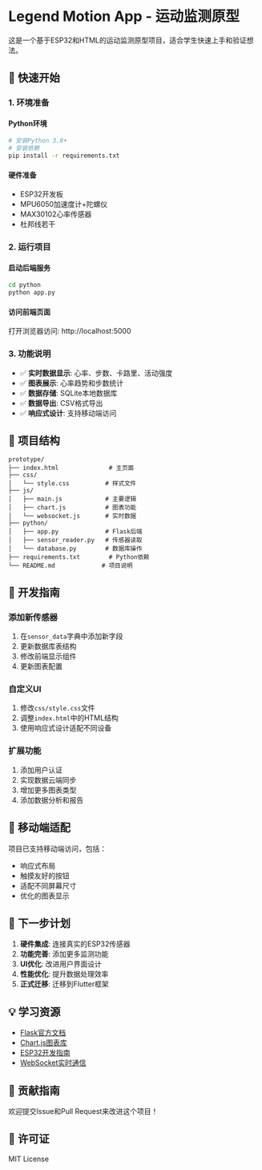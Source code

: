 # Legend Motion App - 运动监测原型

这是一个基于ESP32和HTML的运动监测原型项目，适合学生快速上手和验证想法。

## 🚀 快速开始

### 1. 环境准备

#### Python环境
```bash
# 安装Python 3.8+
# 安装依赖
pip install -r requirements.txt
```

#### 硬件准备
- ESP32开发板
- MPU6050加速度计+陀螺仪
- MAX30102心率传感器
- 杜邦线若干

### 2. 运行项目

#### 启动后端服务
```bash
cd python
python app.py
```

#### 访问前端页面
打开浏览器访问: http://localhost:5000

### 3. 功能说明

- ✅ **实时数据显示**: 心率、步数、卡路里、活动强度
- ✅ **图表展示**: 心率趋势和步数统计
- ✅ **数据存储**: SQLite本地数据库
- ✅ **数据导出**: CSV格式导出
- ✅ **响应式设计**: 支持移动端访问

## 📁 项目结构

```
prototype/
├── index.html              # 主页面
├── css/
│   └── style.css          # 样式文件
├── js/
│   ├── main.js            # 主要逻辑
│   ├── chart.js           # 图表功能
│   └── websocket.js       # 实时数据
├── python/
│   ├── app.py             # Flask后端
│   ├── sensor_reader.py   # 传感器读取
│   └── database.py        # 数据库操作
├── requirements.txt        # Python依赖
└── README.md             # 项目说明
```

## 🔧 开发指南

### 添加新传感器
1. 在`sensor_data`字典中添加新字段
2. 更新数据库表结构
3. 修改前端显示组件
4. 更新图表配置

### 自定义UI
1. 修改`css/style.css`文件
2. 调整`index.html`中的HTML结构
3. 使用响应式设计适配不同设备

### 扩展功能
1. 添加用户认证
2. 实现数据云端同步
3. 增加更多图表类型
4. 添加数据分析和报告

## 📱 移动端适配

项目已支持移动端访问，包括：
- 响应式布局
- 触摸友好的按钮
- 适配不同屏幕尺寸
- 优化的图表显示

## 🚀 下一步计划

1. **硬件集成**: 连接真实的ESP32传感器
2. **功能完善**: 添加更多监测功能
3. **UI优化**: 改进用户界面设计
4. **性能优化**: 提升数据处理效率
5. **正式迁移**: 迁移到Flutter框架

## 💡 学习资源

- [Flask官方文档](https://flask.palletsprojects.com/)
- [Chart.js图表库](https://www.chartjs.org/)
- [ESP32开发指南](https://docs.espressif.com/projects/esp-idf/)
- [WebSocket实时通信](https://socket.io/)

## 🤝 贡献指南

欢迎提交Issue和Pull Request来改进这个项目！

## 📄 许可证

MIT License
